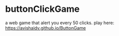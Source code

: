 # buttonClickGame
a web game that alert you every 50 clicks.
play here: https://avishaidv.github.io/ButtonGame
